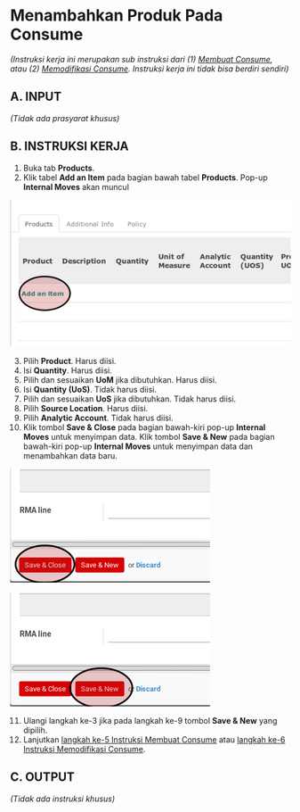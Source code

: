 # Menambahkan Produk Pada Consume

*(Instruksi kerja ini merupakan sub instruksi dari (1) [Membuat Consume](./membuat.md), atau (2) [Memodifikasi Consume](./modifikasi.md). Instruksi kerja ini tidak bisa berdiri sendiri)*

## A. INPUT

*(Tidak ada prasyarat khusus)*

## B. INSTRUKSI KERJA

1. Buka tab **Products**.
2. Klik tabel **Add an Item** pada bagian bawah tabel **Products**. Pop-up **Internal Moves** akan muncul

![](../../img/consume/tombol-add-item-produk.png)

3. Pilih **Product**. Harus diisi.
4. Isi **Quantity**. Harus diisi.
5. Pilih dan sesuaikan **UoM** jika dibutuhkan. Harus diisi.
6. Isi **Quantity (UoS)**. Tidak harus diisi.
7. Pilih dan sesuaikan **UoS** jika dibutuhkan. Tidak harus diisi.
8. Pilih **Source Location**. Harus diisi.
9. Pilih **Analytic Account**. Tidak harus diisi.
10. Klik tombol **Save & Close** pada bagian bawah-kiri pop-up **Internal Moves** untuk menyimpan data. Klik tombol **Save & New** pada bagian bawah-kiri pop-up **Internal Moves** untuk menyimpan data dan menambahkan data baru.

![](../../img/consume/tombol-save-close-produk.png)

![](../../img/consume/tombol-save-new-produk.png)

11. Ulangi langkah ke-3 jika pada langkah ke-9 tombol **Save & New** yang dipilih.
12. Lanjutkan [langkah ke-5 Instruksi Membuat Consume](./membuat.md#l5) atau [langkah ke-6 Instruksi Memodifikasi Consume](./modifikasi.md#l6).

## C. OUTPUT

*(Tidak ada instruksi khusus)*
